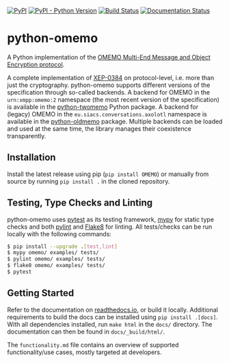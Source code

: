 [![PyPI](https://img.shields.io/pypi/v/OMEMO.svg)](https://pypi.org/project/OMEMO/)
[![PyPI - Python Version](https://img.shields.io/pypi/pyversions/OMEMO.svg)](https://pypi.org/project/OMEMO/)
[![Build Status](https://github.com/Syndace/python-omemo/actions/workflows/test-and-publish.yml/badge.svg)](https://github.com/Syndace/python-omemo/actions/workflows/test-and-publish.yml)
[![Documentation Status](https://readthedocs.org/projects/py-omemo/badge/?version=latest)](https://py-omemo.readthedocs.io/)

# python-omemo #

A Python implementation of the [OMEMO Multi-End Message and Object Encryption protocol](https://xmpp.org/extensions/xep-0384.html).

A complete implementation of [XEP-0384](https://xmpp.org/extensions/xep-0384.html) on protocol-level, i.e. more than just the cryptography. python-omemo supports different versions of the specification through so-called backends. A backend for OMEMO in the `urn:xmpp:omemo:2` namespace (the most recent version of the specification) is available in the [python-twomemo](https://github.com/Syndace/python-twomemo) Python package. A backend for (legacy) OMEMO in the `eu.siacs.conversations.axolotl` namespace is available in the [python-oldmemo](https://github.com/Syndace/python-oldmemo) package. Multiple backends can be loaded and used at the same time, the library manages their coexistence transparently.

## Installation ##

Install the latest release using pip (`pip install OMEMO`) or manually from source by running `pip install .` in the cloned repository.

## Testing, Type Checks and Linting ##

python-omemo uses [pytest](https://docs.pytest.org/en/latest/) as its testing framework, [mypy](http://mypy-lang.org/) for static type checks and both [pylint](https://pylint.pycqa.org/en/latest/) and [Flake8](https://flake8.pycqa.org/en/latest/) for linting. All tests/checks can be run locally with the following commands:

```sh
$ pip install --upgrade .[test,lint]
$ mypy omemo/ examples/ tests/
$ pylint omemo/ examples/ tests/
$ flake8 omemo/ examples/ tests/
$ pytest
```

## Getting Started ##

Refer to the documentation on [readthedocs.io](https://py-omemo.readthedocs.io/), or build it locally. Additional requirements to build the docs can be installed using `pip install .[docs]`. With all dependencies installed, run `make html` in the `docs/` directory. The documentation can then be found in `docs/_build/html/`.

The `functionality.md` file contains an overview of supported functionality/use cases, mostly targeted at developers.
